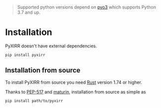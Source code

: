 > Supported python versions depend on [pyo3](https://github.com/PyO3/pyo3) which supports Python 3.7 and up.

# Installation

PyXIRR doesn't have external dependencies.

```bash
pip install pyxirr
```

## Installation from source

To install PyXIRR from source you need [Rust](https://www.rust-lang.org) version 1.74 or higher.

Thanks to [PEP-517](https://www.python.org/dev/peps/pep-0517/) and [maturin](https://github.com/PyO3/maturin), installation from source as simple as

```bash
pip install path/to/pyxirr
```
